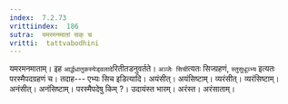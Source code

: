 ```yaml
---
index:  7.2.73
vrittiindex:  186
sutra:  यमरमनमातां सक् च
vritti:  tattvabodhini 
---
```


यमरमनमाताम्। इह `आर्द्धधातुकस्येड्वलादे`रितीतडनुवर्तते। `अञ्जेः सिची`त्यतः सिज्ग्रहणं, `स्तुसुधूञ्भ्य` इत्यतः परस्मैपदग्रहणं च। तदाह--- एभ्यः सिच इडित्यादि। अयंसीत्। अयंसिष्टाम्। व्यरंसीत्। व्यरंसिष्टाम्। अनंसीत्। अनंसिष्टाम्। परस्मैपदेषु किम् ?। उदायंस्त भारम्। अरंस्त। अरंसाताम्।

